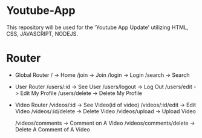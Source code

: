 # Youtube-App

This repository will be used for the 'Youtube App Update' utilizing HTML, CSS, JAVASCRIPT, NODEJS.

# Router

- Global Router
  / -> Home
  /join -> Join
  /login -> Login
  /search -> Search

- User Router
  /users/:id -> See User
  /users/logout -> Log Out
  /users/edit -> Edit My Profile
  /users/delete -> Delete My Profile

- Video Router
  /videos/:id -> See Video(id of video)
  /videos/:id/edit -> Edit Video
  /videos/:id/delete -> Delete Video
  /videos/upload -> Upload Video

  /videos/comments -> Comment on A Video
  /videos/comments/delete -> Delete A Comment of A Video
